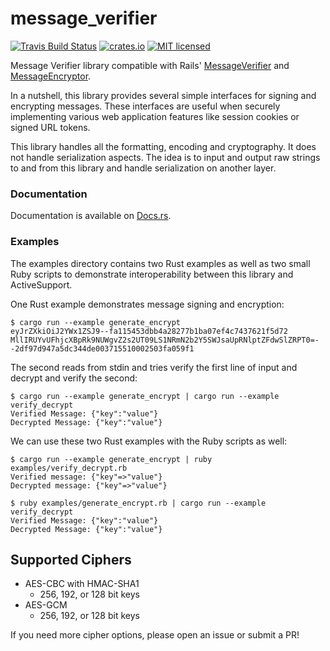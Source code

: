 # message_verifier 

[![Travis Build Status](https://travis-ci.org/mikeycgto/message_verifier.svg)](https://travis-ci.org/mikeycgto/message_verifier)
[![crates.io](https://meritbadge.herokuapp.com/message_verifier)](https://crates.io/crates/message_verifier)
[![MIT licensed](https://img.shields.io/badge/license-MIT-blue.svg)](./LICENSE)

Message Verifier library compatible with Rails' [MessageVerifier](
http://api.rubyonrails.org/classes/ActiveSupport/MessageVerifier.html)
and
[MessageEncryptor](
http://api.rubyonrails.org/classes/ActiveSupport/MessageEncryptor.html).

In a nutshell, this library provides several simple interfaces for
signing and encrypting messages. These interfaces are useful when
securely implementing various web application features like session
cookies or signed URL tokens.

This library handles all the formatting, encoding and cryptography. It
does not handle serialization aspects. The idea is to input and output
raw strings to and from this library and handle serialization on another
layer.

### Documentation

Documentation is available on [Docs.rs](https://docs.rs/message_verifier).

### Examples

The examples directory contains two Rust examples as well as two small
Ruby scripts to demonstrate interoperability between this library and
ActiveSupport.

One Rust example demonstrates message signing and encryption:

```
$ cargo run --example generate_encrypt
eyJrZXkiOiJ2YWx1ZSJ9--fa115453dbb4a28277b1ba07ef4c7437621f5d72
MllIRUYvUFhjcXBpRk9NUWgvZ2s2UT09LS1NRmN2b2Y5SWJsaUpRNlptZFdwSlZRPT0=--2df97d947a5dc344de003715510002503fa059f1
```

The second reads from stdin and tries verify the first line of input and
decrypt and verify the second:

```
$ cargo run --example generate_encrypt | cargo run --example verify_decrypt
Verified Message: {"key":"value"}
Decrypted Message: {"key":"value"}
```

We can use these two Rust examples with the Ruby scripts as well:

```
$ cargo run --example generate_encrypt | ruby examples/verify_decrypt.rb
Verified message: {"key"=>"value"}
Decrypted message: {"key"=>"value"}

$ ruby examples/generate_encrypt.rb | cargo run --example verify_decrypt
Verified Message: {"key":"value"}
Decrypted Message: {"key":"value"}
```

## Supported Ciphers

- AES-CBC with HMAC-SHA1
  - 256, 192, or 128 bit keys
- AES-GCM
  - 256, 192, or 128 bit keys

If you need more cipher options, please open an issue or submit a PR!

